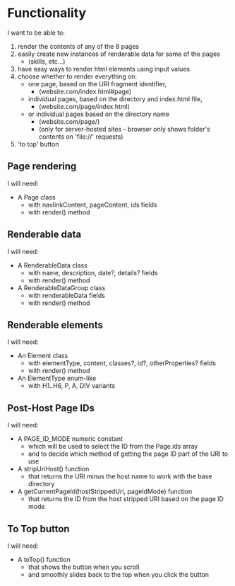 # Functionality

I want to be able to:

1. render the contents of any of the 8 pages
2. easily create new instances of renderable data for some of the pages
    - (skills, etc...)
3. have easy ways to render html elements using input values
4. choose whether to render everything on:
    - one page, based on the URI fragment identifier,
      - (website.com/index.html#page)
    - individual pages, based on the directory and index.html file,
      - (website.com/page/index.html)
    - or individual pages based on the directory name
      - (website.com/page/)
      - (only for server-hosted sites - browser only shows folder's contents on 'file://' requests)
5. 'to top' button

## Page rendering

I will need:

- A Page class
  - with navlinkContent, pageContent, ids fields
  - with render() method

## Renderable data

I will need:

- A RenderableData class
  - with name, description, date?, details? fields
  - with render() method
- A RenderableDataGroup class
  - with renderableData fields
  - with render() method

## Renderable elements

I will need:

- An Element class
  - with elementType, content, classes?, id?, otherProperties? fields
  - with render() method
- An ElementType enum-like
  - with H1..H6, P, A, DIV variants

## Post-Host Page IDs

I will need:

- A PAGE_ID_MODE numeric constant
  - which will be used to select the ID from the Page.ids array
  - and to decide which method of getting the page ID part of the URI to use
- A stripUriHost() function
  - that returns the URI minus the host name to work with the base directory
- A getCurrentPageId(hostStrippedUri, pageIdMode) function
  - that returns the ID from the host stripped URI based on the page ID mode

## To Top button

I will need:

- A toTop() function
  - that shows the button when you scroll
  - and smoothly slides back to the top when you click the button
